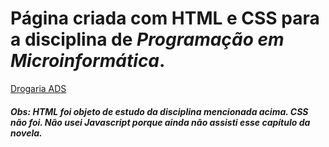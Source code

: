 # Página criada com HTML e CSS para a disciplina de *Programação em Microinformática*.
[Drogaria ADS](https://teteuser.github.io/programacaoEmMicroInformatica/)
##### Obs: HTML foi objeto de estudo da disciplina mencionada acima. CSS não foi. Não usei Javascript porque ainda não assisti esse capítulo da novela.
 
